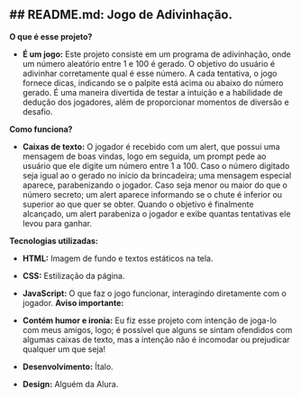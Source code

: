 ## **## README.md: Jogo de Adivinhação.**

**O que é esse projeto?**

* **É um jogo:** Este projeto consiste em um programa de adivinhação, onde um número aleatório entre 1 e 100 é gerado. O objetivo do usuário é adivinhar corretamente qual é esse número. A cada tentativa, o jogo fornece dicas, indicando se o palpite está acima ou abaixo do número gerado. É uma maneira divertida de testar a intuição e a habilidade de dedução dos jogadores, além de proporcionar momentos de diversão e desafio.

**Como funciona?**

* **Caixas de texto:** O jogador é recebido com um alert, que possui uma mensagem de boas vindas, logo em seguida, um prompt pede ao usuário que ele digite um número entre 1 a 100. Caso o número digitado seja igual ao o gerado no início da brincadeira; uma mensagem especial aparece, parabenizando o jogador. Caso seja menor ou maior do que o número secreto; um alert aparece informando se o chute é inferior ou superior ao que quer se obter. Quando o objetivo é finalmente alcançado, um alert parabeniza o jogador e exibe quantas tentativas ele levou para ganhar.

**Tecnologias utilizadas:**

* **HTML:** Imagem de fundo e textos estáticos na tela.
* **CSS:** Estilização da página.
* **JavaScript:** O que faz o jogo funcionar, interagindo diretamente com o jogador.
**Aviso importante:**

* **Contém humor e ironia:** Eu fiz esse projeto com intenção de joga-lo com meus amigos, logo; é possível que alguns se sintam ofendidos com algumas caixas de texto, mas a intenção não é incomodar ou prejudicar qualquer um que seja!

* **Desenvolvimento:** Ítalo.

* **Design:** Alguém da Alura.
